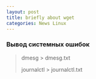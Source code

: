 ```yaml
---
layout: post
title: briefly about wget
categories: News Linux
---
```


 ### Вывод системных ошибок

> dmesg  > dmesg.txt
>
>journalctl  >  journalctl.txt